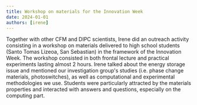 ```yaml
---
title: Workshop on materials for the Innovation Week
date: 2024-01-01
authors: [irene]
---
```


Together with other CFM and DIPC scientists, Irene did an outreach 
activity consisting in a workshop on materials delivered to high 
school students (Santo Tomas Lizeoa, San Sebastian) in the framework 
of the Innovation Week. The workshop consisted in both frontal lecture 
and practical experiments lasting almost 2 hours. Irene talked about the 
energy storage issue and mentioned our investigation group's studies 
(i.e. phase change materials, photoswitches), as well as computational 
and experimental methodologies we use. Students were particularly 
attracted by the materials properties and interacted with answers and 
questions, especially on the computing part.
